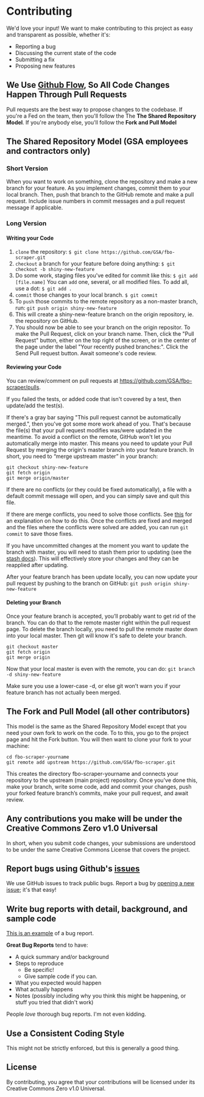# Contributing
We'd love your input! We want to make contributing to this project as easy and transparent as possible, whether it's:

- Reporting a bug
- Discussing the current state of the code
- Submitting a fix
- Proposing new features

## We Use [Github Flow](https://guides.github.com/introduction/flow/index.html), So All Code Changes Happen Through Pull Requests
Pull requests are the best way to propose changes to the codebase. If you're a Fed on the team, then you'll follow the The **The Shared Repository Model**. If you're anybody else, you'll follow the **Fork and Pull Model**

## The Shared Repository Model (GSA employees and contractors only)
### Short Version
When you want to work on something, clone the repository and make a new branch for your feature. As you implement changes, commit them to your local branch. Then, push that branch to the GitHub remote and make a pull request. Include issue numbers in commit messages and a pull request message if applicable.
### Long Version
#### Writing your Code
1. `clone` the repository:
`$ git clone https://github.com/GSA/fbo-scraper.git`
2. `checkout` a branch for your feature before doing anything:
`$ git checkout -b shiny-new-feature`
3. Do some work, staging files you've edited for commit like this:
`$ git add [file.name]`
 You can `add` one, several, or all modified files. To add all, use a dot:
 `$ git add .`
 4. `commit` those changes to your local branch.
 `$ git commit`
 5. To `push` those commits to the remote repository as a non-master branch, run:
 `git push origin shiny-new-feature`
 6. This will create a shiny-new-feature branch on the origin repository, ie. the repository on GitHub.
 7. You should now be able to see your branch on the origin repositor. To make the Pull Request, click on your branch name. Then, click the "Pull Request" button, either on the top right of the screen, or in the center of the page under the label "Your recently pushed branches:". Click the Send Pull request button. Await someone's code review.
 
 #### Reviewing your Code
You can review/comment on pull requests at https://github.com/GSA/fbo-scraper/pulls. 

If you failed the tests, or added code that isn't covered by a test, then update/add the test(s).

If there's a gray bar saying "This pull request cannot be automatically merged.", then you've got some more work ahead of you. That's because the file(s) that your pull request modifies was/were updated in the meantime. To avoid a conflict on the remote, GitHub won't let you automatically merge into master. This means you need to update your Pull Request by merging the origin's master branch into your feature branch. In short, you need to “merge upstream master” in your branch:
```
git checkout shiny-new-feature
git fetch origin
git merge origin/master
```
If there are no conflicts (or they could be fixed automatically), a file with a default commit message will open, and you can simply save and quit this file.

If there are merge conflicts, you need to solve those conflicts. See [this](https://help.github.com/articles/resolving-a-merge-conflict-using-the-command-line/) for an explanation on how to do this. Once the conflicts are fixed and merged and the files where the conflicts were solved are added, you can run `git commit` to save those fixes.

If you have uncommitted changes at the moment you want to update the branch with master, you will need to stash them prior to updating (see the [stash docs](https://git-scm.com/book/en/v2/Git-Tools-Stashing-and-Cleaning)). This will effectively store your changes and they can be reapplied after updating.

After your feature branch has been update locally, you can now update your pull request by pushing to the branch on GitHub:
`git push origin shiny-new-feature`

#### Deleting your Branch
Once your feature branch is accepted, you’ll probably want to get rid of the branch. You can do that to the remote master right within the pull request page. To delete the branch locally, you need to pull the remote master down into your local master. Then git will know it's safe to delete your branch.
```
git checkout master
git fetch origin
git merge origin
```
Now that your local master is even with the remote, you can do:
`git branch -d shiny-new-feature`

Make sure you use a lower-case -d, or else git won’t warn you if your feature branch has not actually been merged.

## The Fork and Pull Model (all other contributors)
This model is the same as the Shared Repository Model except that you need your own fork to work on the code. To to this, you go to the project page and hit the Fork button. You will then want to clone your fork to your machine:

```git https://github.com/GSA/fbo-scraper.git fbo-scraper-yourname
cd fbo-scraper-yourname
git remote add upstream https://github.com/GSA/fbo-scraper.git
```

This creates the directory fbo-scraper-yourname and connects your repository to the upstream (main project) repository. Once you've done this, make your branch, write some code, add and commit your changes, push your forked feature branch’s commits, make your pull request, and await review. 

## Any contributions you make will be under the Creative Commons Zero v1.0 Universal
In short, when you submit code changes, your submissions are understood to be under the same Creative Commons License that covers the project.

## Report bugs using Github's [issues](https://github.com/GSA/fbo-scraper/issues)
We use GitHub issues to track public bugs. Report a bug by [opening a new issue](); it's that easy!

## Write bug reports with detail, background, and sample code
[This is an example](http://stackoverflow.com/q/12488905/180626) of a bug report.

**Great Bug Reports** tend to have:

- A quick summary and/or background
- Steps to reproduce
  - Be specific!
  - Give sample code if you can. 
- What you expected would happen
- What actually happens
- Notes (possibly including why you think this might be happening, or stuff you tried that didn't work)

People *love* thorough bug reports. I'm not even kidding.

## Use a Consistent Coding Style
This might not be strictly enforced, but this is generally a good thing.

## License
By contributing, you agree that your contributions will be licensed under its Creative Commons Zero v1.0 Universal.
